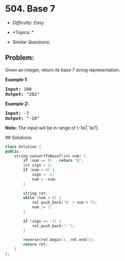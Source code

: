 # 504. Base 7

* *Difficulty: Easy*

* *Topics: *

* *Similar Questions:*

## Problem:

<p>Given an integer, return its base 7 string representation.</p>

<p><b>Example 1:</b><br />
<pre>
<b>Input:</b> 100
<b>Output:</b> "202"
</pre>
</p>

<p><b>Example 2:</b><br />
<pre>
<b>Input:</b> -7
<b>Output:</b> "-10"
</pre>
</p>

<p><b>Note:</b>
The input will be in range of [-1e7, 1e7].
</p>
## Solutions:

```c++
class Solution {
public:
    string convertToBase7(int num) {
        if (num == 0)   return "0";
        int sign = 1;
        if (num < 0) {
            sign = -1;
            num = -num;
        }
        
        string ret;
        while (num > 0) {
            ret.push_back('0' + num % 7);
            num /= 7;
        }
        
        if (sign == -1) {
            ret.push_back('-');
        }
        
        reverse(ret.begin(), ret.end());
        return ret;
    }
};
```
